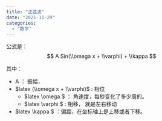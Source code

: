 ```yaml
---
title: "正弦波"
date: "2021-11-29"
categories: 
  - "数学"
---
```


公式是： $$ A Sin(\\omega x + \\varphi) + \\kappa $$

其中：

- A ： 振幅，
- $latex (\\omega x + \\varphi)$ : 相位
    - $latex \\omega $ ： 角速度，每秒变化了多少周的。
    - $latex \\varphi $ : 相移， 就是左右移动
- $latex \\kappa $ ：偏距，在坐标轴上是上移或者下移。
